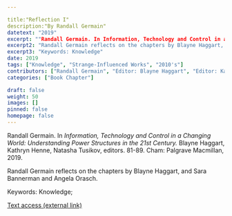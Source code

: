 ```yaml
---

title:"Reflection I"
description:"By Randall Germain"
datetext: "2019"
excerpt: ""Randall Germain. In Information, Technology and Control in a Changing World: Understanding Power Structures in the 21st Century. Blayne Haggart, Kathryn Henne, Natasha Tusikov, editors. 81-89. Cham: Palgrave Macmillan, 2019.""
excerpt2: "Randall Germain reflects on the chapters by Blayne Haggart, and Sara Bannerman and Angela Orasch."
excerpt3: "Keywords: Knowledge"
date: 2019
tags: ["Knowledge", "Strange-Influenced Works", "2010's"]
contributors: ["Randall Germain", "Editor: Blayne Haggart", "Editor: Kathryn Henne", "Editor: Natasha Tusikov"]
categories: ["Book Chapter"]

draft: false
weight: 50
images: []
pinned: false
homepage: false
---
```


Randall Germain. In *Information, Technology and Control in a Changing World: Understanding Power Structures in the 21st Century.* Blayne Haggart, Kathryn Henne, Natasha Tusikov, editors. 81-89. Cham: Palgrave Macmillan, 2019.

Randall Germain reflects on the chapters by Blayne Haggart, and Sara Bannerman and Angela Orasch.

Keywords: Knowledge; 

[Text access (external link)](https://www.worldcat.org/title/1111084507)
